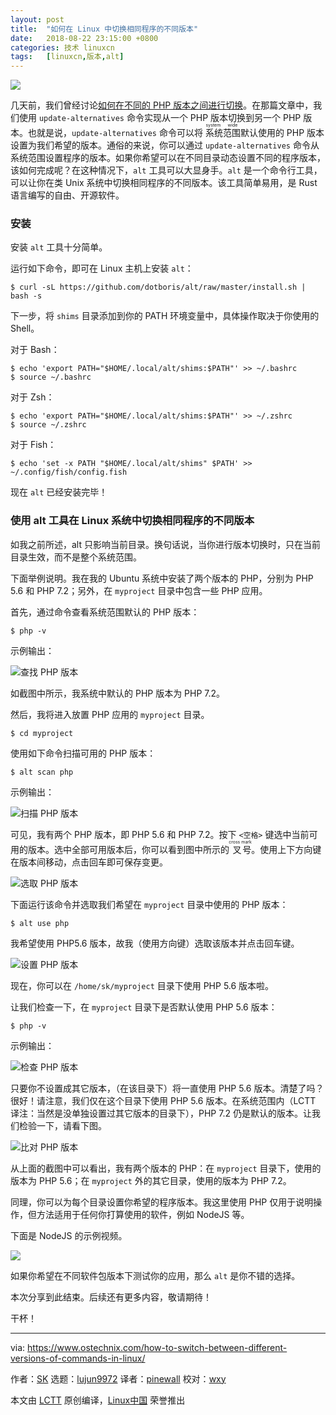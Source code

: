 ```yaml
---
layout: post
title:	"如何在 Linux 中切换相同程序的不同版本"
date:	2018-08-22 23:15:00 +0800 
categories:	技术 linuxcn 
tags:	[linuxcn,版本,alt]
---
```



![](/Asserts/Images//attachment/album/201808/22/233454yc7byupd01dy7m33.jpg)


几天前，我们曾经讨论[如何在不同的 PHP 版本之间进行切换](/article-9951-1.html)。在那篇文章中，我们使用 `update-alternatives` 命令实现从一个 PHP 版本切换到另一个 PHP 版本。也就是说，`update-alternatives` 命令可以将<ruby> 系统范围 <rt>  system wide </rt></ruby>默认使用的 PHP 版本设置为我们希望的版本。通俗的来说，你可以通过 `update-alternatives` 命令从系统范围设置程序的版本。如果你希望可以在不同目录动态设置不同的程序版本，该如何完成呢？在这种情况下，`alt` 工具可以大显身手。`alt` 是一个命令行工具，可以让你在类 Unix 系统中切换相同程序的不同版本。该工具简单易用，是 Rust 语言编写的自由、开源软件。


### 安装


安装 `alt` 工具十分简单。


运行如下命令，即可在 Linux 主机上安装 `alt`：



```
$ curl -sL https://github.com/dotboris/alt/raw/master/install.sh | bash -s
```

下一步，将 `shims` 目录添加到你的 PATH 环境变量中，具体操作取决于你使用的 Shell。


对于 Bash：



```
$ echo 'export PATH="$HOME/.local/alt/shims:$PATH"' >> ~/.bashrc
$ source ~/.bashrc
```

对于 Zsh：



```
$ echo 'export PATH="$HOME/.local/alt/shims:$PATH"' >> ~/.zshrc
$ source ~/.zshrc
```

对于 Fish：



```
$ echo 'set -x PATH "$HOME/.local/alt/shims" $PATH' >> ~/.config/fish/config.fish
```

现在 `alt` 已经安装完毕！


### 使用 alt 工具在 Linux 系统中切换相同程序的不同版本


如我之前所述，alt 只影响当前目录。换句话说，当你进行版本切换时，只在当前目录生效，而不是整个系统范围。


下面举例说明。我在我的 Ubuntu 系统中安装了两个版本的 PHP，分别为 PHP 5.6 和 PHP 7.2；另外，在 `myproject` 目录中包含一些 PHP 应用。


首先，通过命令查看系统范围默认的 PHP 版本：



```
$ php -v
```

示例输出：


![查找 PHP 版本](/Asserts/Images//attachment/album/201808/22/231514nwc335llw3c592lj.png)


如截图中所示，我系统中默认的 PHP 版本为 PHP 7.2。


然后，我将进入放置 PHP 应用的 `myproject` 目录。



```
$ cd myproject
```

使用如下命令扫描可用的 PHP 版本：



```
$ alt scan php
```

示例输出：


![扫描 PHP 版本](/Asserts/Images//attachment/album/201808/22/231515wt2ytf6dszbrbuh9.png)


可见，我有两个 PHP 版本，即 PHP 5.6 和 PHP 7.2。按下 `<空格>` 键选中当前可用的版本。选中全部可用版本后，你可以看到图中所示的<ruby> 叉号 <rt>  cross mark </rt></ruby>。使用上下方向键在版本间移动，点击回车即可保存变更。


![选取 PHP 版本](/Asserts/Images//attachment/album/201808/22/231517x6p62ttryzzzk959.png)


下面运行该命令并选取我们希望在 `myproject` 目录中使用的 PHP 版本：



```
$ alt use php
```

我希望使用 PHP5.6 版本，故我（使用方向键）选取该版本并点击回车键。


![设置 PHP 版本](/Asserts/Images//attachment/album/201808/22/231518cia6f8hgi819kgao.png)


现在，你可以在 `/home/sk/myproject` 目录下使用 PHP 5.6 版本啦。


让我们检查一下，在 `myproject` 目录下是否默认使用 PHP 5.6 版本：



```
$ php -v
```

示例输出：


![检查 PHP 版本](/Asserts/Images//attachment/album/201808/22/231519earzcyx4x1zok18c.png)


只要你不设置成其它版本，（在该目录下）将一直使用 PHP 5.6 版本。清楚了吗？很好！请注意，我们仅在这个目录下使用 PHP 5.6 版本。在系统范围内（LCTT 译注：当然是没单独设置过其它版本的目录下），PHP 7.2 仍是默认的版本。让我们检验一下，请看下图。


![比对 PHP 版本](/Asserts/Images//attachment/album/201808/22/231520rlcvcclut0p88pcc.png)


从上面的截图中可以看出，我有两个版本的 PHP：在 `myproject` 目录下，使用的版本为 PHP 5.6；在 `myproject` 外的其它目录，使用的版本为 PHP 7.2。


同理，你可以为每个目录设置你希望的程序版本。我这里使用 PHP 仅用于说明操作，但方法适用于任何你打算使用的软件，例如 NodeJS 等。


下面是 NodeJS 的示例视频。


![](/Asserts/Images//attachment/album/201808/22/231522cyih2fwxmw8oh3vk.gif)


如果你希望在不同软件包版本下测试你的应用，那么 `alt` 是你不错的选择。


本次分享到此结束。后续还有更多内容，敬请期待！


干杯！




---


via: <https://www.ostechnix.com/how-to-switch-between-different-versions-of-commands-in-linux/>


作者：[SK](https://www.ostechnix.com/author/sk/) 选题：[lujun9972](https://github.com/lujun9972) 译者：[pinewall](https://github.com/pinewall) 校对：[wxy](https://github.com/wxy)


本文由 [LCTT](https://github.com/LCTT/TranslateProject) 原创编译，[Linux中国](https://linux.cn/) 荣誉推出
